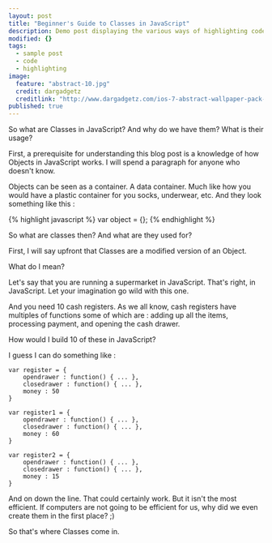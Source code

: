 ```yaml
---
layout: post
title: "Beginner's Guide to Classes in JavaScript"
description: Demo post displaying the various ways of highlighting code in Markdown.
modified: {}
tags: 
  - sample post
  - code
  - highlighting
image: 
  feature: "abstract-10.jpg"
  credit: dargadgetz
  creditlink: "http://www.dargadgetz.com/ios-7-abstract-wallpaper-pack-for-iphone-5-and-ipod-touch-retina/"
published: true
---
```



So what are Classes in JavaScript? And why do we have them? What is their usage? 

First, a prerequisite for understanding this blog post is a knowledge of how Objects in JavaScript works. I will spend a paragraph for anyone who doesn't know. 

Objects can be seen as a container. A data container. Much like how you would have a plastic container for you socks, underwear, etc. And they look something like this :

{% highlight javascript %}
var object = {};
{% endhighlight %}

So what are classes then? And what are they used for? 

First, I will say upfront that Classes are a modified version of an Object. 

What do I mean? 

Let's say that you are running a supermarket in JavaScript. That's right, in JavaScript. Let your imagination go wild with this one. 

And you need 10 cash registers. As we all know, cash registers have multiples of functions some of which are : adding up all the items, processing payment, and opening the cash drawer. 

How would I build 10 of these in JavaScript? 

I guess I can do something like :

```
var register = {
	opendrawer : function() { ... },
    closedrawer : function() { ... },
    money : 50
}

var register1 = {
	opendrawer : function() { ... },
    closedrawer : function() { ... },
    money : 60
}

var register2 = {
	opendrawer : function() { ... },
    closedrawer : function() { ... },
    money : 15
}
```

And on down the line. That could certainly work. But it isn't the most efficient. If computers are not going to be efficient for us, why did we even create them in the first place? ;)

So that's where Classes come in. 











